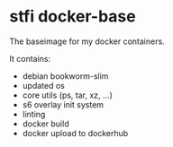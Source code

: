 # stfi docker-base

The baseimage for my docker containers.

It contains:
- debian bookworm-slim
- updated os
- core utils (ps, tar, xz, ...)
- s6 overlay init system
- linting
- docker build
- docker upload to dockerhub
